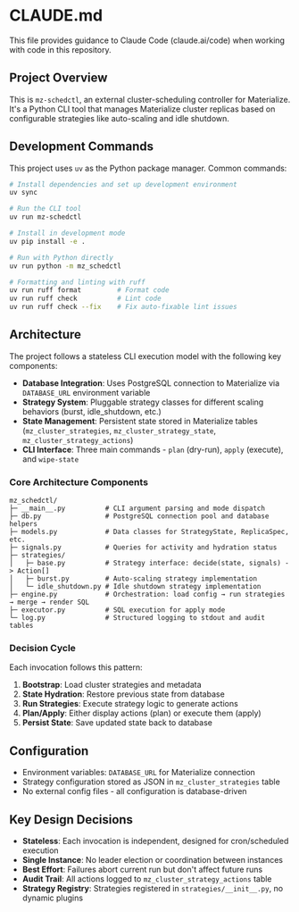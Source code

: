 # CLAUDE.md

This file provides guidance to Claude Code (claude.ai/code) when working with code in this repository.

## Project Overview

This is `mz-schedctl`, an external cluster-scheduling controller for Materialize. It's a Python CLI tool that manages Materialize cluster replicas based on configurable strategies like auto-scaling and idle shutdown.

## Development Commands

This project uses `uv` as the Python package manager. Common commands:

```bash
# Install dependencies and set up development environment
uv sync

# Run the CLI tool
uv run mz-schedctl

# Install in development mode
uv pip install -e .

# Run with Python directly
uv run python -m mz_schedctl

# Formatting and linting with ruff
uv run ruff format         # Format code
uv run ruff check          # Lint code
uv run ruff check --fix    # Fix auto-fixable lint issues
```

## Architecture

The project follows a stateless CLI execution model with the following key components:

- **Database Integration**: Uses PostgreSQL connection to Materialize via `DATABASE_URL` environment variable
- **Strategy System**: Pluggable strategy classes for different scaling behaviors (burst, idle_shutdown, etc.)
- **State Management**: Persistent state stored in Materialize tables (`mz_cluster_strategies`, `mz_cluster_strategy_state`, `mz_cluster_strategy_actions`)
- **CLI Interface**: Three main commands - `plan` (dry-run), `apply` (execute), and `wipe-state`

### Core Architecture Components

```
mz_schedctl/
├─ __main__.py          # CLI argument parsing and mode dispatch
├─ db.py                # PostgreSQL connection pool and database helpers
├─ models.py            # Data classes for StrategyState, ReplicaSpec, etc.
├─ signals.py           # Queries for activity and hydration status
├─ strategies/
│   ├─ base.py          # Strategy interface: decide(state, signals) -> Action[]
│   ├─ burst.py         # Auto-scaling strategy implementation
│   └─ idle_shutdown.py # Idle shutdown strategy implementation
├─ engine.py            # Orchestration: load config → run strategies → merge → render SQL
├─ executor.py          # SQL execution for apply mode
└─ log.py               # Structured logging to stdout and audit tables
```

### Decision Cycle

Each invocation follows this pattern:
1. **Bootstrap**: Load cluster strategies and metadata
2. **State Hydration**: Restore previous state from database
3. **Run Strategies**: Execute strategy logic to generate actions
4. **Plan/Apply**: Either display actions (plan) or execute them (apply)
5. **Persist State**: Save updated state back to database

## Configuration

- Environment variables: `DATABASE_URL` for Materialize connection
- Strategy configuration stored as JSON in `mz_cluster_strategies` table
- No external config files - all configuration is database-driven

## Key Design Decisions

- **Stateless**: Each invocation is independent, designed for cron/scheduled execution
- **Single Instance**: No leader election or coordination between instances
- **Best Effort**: Failures abort current run but don't affect future runs
- **Audit Trail**: All actions logged to `mz_cluster_strategy_actions` table
- **Strategy Registry**: Strategies registered in `strategies/__init__.py`, no dynamic plugins